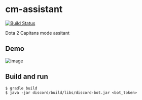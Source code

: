 # cm-assistant

[![Build Status](https://travis-ci.org/Sammers21/cm-assistant.svg?branch=master)](https://travis-ci.org/Sammers21/cm-assistant)

Dota 2 Capitans mode assitant

## Demo

![image](https://user-images.githubusercontent.com/16746106/77058443-80a65380-69e6-11ea-83b5-435d310d6601.png)


## Build and run 

```
$ gradle build
$ java -jar discord/build/libs/discord-bot.jar <bot_token>
```
